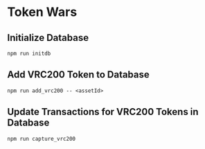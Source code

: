 # Token Wars

## Initialize Database
```
npm run initdb
```

## Add VRC200 Token to Database
```
npm run add_vrc200 -- <assetId>
```

## Update Transactions for VRC200 Tokens in Database
```
npm run capture_vrc200
```